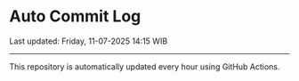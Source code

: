 # Auto Commit Log

Last updated: Friday, 11-07-2025 14:15 WIB

---

This repository is automatically updated every hour using GitHub Actions.
